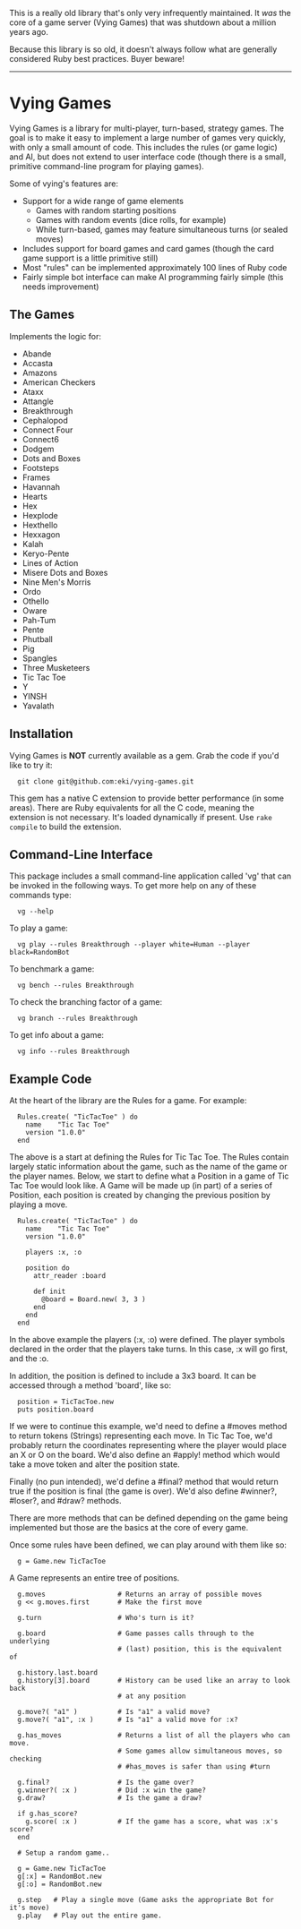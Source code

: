 This is a really old library that's only very infrequently maintained. It *was*
the core of a game server (Vying Games) that was shutdown about a million years
ago.

Because this library is so old, it doesn't always follow what are generally
considered Ruby best practices. Buyer beware!

---

# Vying Games

Vying Games is a library for multi-player, turn-based, strategy games. The
goal is to make it easy to implement a large number of games very quickly,
with only a small amount of code. This includes the rules (or game logic) and
AI, but does not extend to user interface code (though there is a small,
primitive command-line program for playing games).

Some of vying's features are:

* Support for a wide range of game elements
  * Games with random starting positions
  * Games with random events (dice rolls, for example)
  * While turn-based, games may feature simultaneous turns (or sealed moves) 
* Includes support for board games and card games (though the card game
  support is a little primitive still)
* Most "rules" can be implemented approximately 100 lines of Ruby code
* Fairly simple bot interface can make AI programming fairly simple (this
  needs improvement) 


## The Games

Implements the logic for:

  * Abande
  * Accasta
  * Amazons
  * American Checkers
  * Ataxx
  * Attangle
  * Breakthrough
  * Cephalopod
  * Connect Four
  * Connect6
  * Dodgem
  * Dots and Boxes
  * Footsteps
  * Frames
  * Havannah
  * Hearts
  * Hex
  * Hexplode
  * Hexthello
  * Hexxagon
  * Kalah
  * Keryo-Pente
  * Lines of Action
  * Misere Dots and Boxes
  * Nine Men's Morris
  * Ordo
  * Othello
  * Oware
  * Pah-Tum
  * Pente
  * Phutball
  * Pig
  * Spangles
  * Three Musketeers
  * Tic Tac Toe
  * Y
  * YINSH
  * Yavalath

## Installation

Vying Games is **NOT** currently available as a gem. Grab the code if you'd
like to try it:

```
  git clone git@github.com:eki/vying-games.git
```

This gem has a native C extension to provide better performance (in some
areas).  There are Ruby equivalents for all the C code, meaning the extension
is not necessary.  It's loaded dynamically if present. Use `rake compile` to
build the extension.

## Command-Line Interface

This package includes a small command-line application called 'vg' that can
be invoked in the following ways.  To get more help on any of these commands
type:

```
  vg --help
```

To play a game:

```
  vg play --rules Breakthrough --player white=Human --player black=RandomBot
```

To benchmark a game:

```
  vg bench --rules Breakthrough
```

To check the branching factor of a game:

```
  vg branch --rules Breakthrough
```

To get info about a game:

```
  vg info --rules Breakthrough
```

## Example Code

At the heart of the library are the Rules for a game.  For example:

```
  Rules.create( "TicTacToe" ) do
    name    "Tic Tac Toe"
    version "1.0.0"
  end
```

The above is a start at defining the Rules for Tic Tac Toe.  The Rules contain
largely static information about the game, such as the name of the game or
the player names.  Below, we start to define what a Position in a game of
Tic Tac Toe would look like.  A Game will be made up (in part) of a series
of Position, each position is created by changing the previous position by
playing a move.

```
  Rules.create( "TicTacToe" ) do
    name    "Tic Tac Toe"
    version "1.0.0"

    players :x, :o

    position do
      attr_reader :board

      def init
        @board = Board.new( 3, 3 )
      end
    end
  end
```

In the above example the players (:x, :o) were defined.  The player symbols
declared in the order that the players take turns.  In this case, :x will go
first, and the :o.  

In addition, the position is defined to include a 3x3 board.  It can be
accessed through a method 'board', like so:

```
  position = TicTacToe.new
  puts position.board
```

If we were to continue this example, we'd need to define a #moves method to
return tokens (Strings) representing each move.  In Tic Tac Toe, we'd probably 
return the coordinates representing where the player would place an X or O on 
the board.  We'd also define an #apply! method which would take a move token 
and alter the position state.

Finally (no pun intended), we'd define a #final? method that would return true 
if the position is final (the game is over).  We'd also define #winner?, 
#loser?, and #draw? methods.

There are more methods that can be defined depending on the game being
implemented but those are the basics at the core of every game.

Once some rules have been defined, we can play around with them like so:

```
  g = Game.new TicTacToe
```

A Game represents an entire tree of positions.  

```
  g.moves                  # Returns an array of possible moves
  g << g.moves.first       # Make the first move

  g.turn                   # Who's turn is it?

  g.board                  # Game passes calls through to the underlying
                           # (last) position, this is the equivalent of

  g.history.last.board
  g.history[3].board       # History can be used like an array to look back
                           # at any position

  g.move?( "a1" )          # Is "a1" a valid move?
  g.move?( "a1", :x )      # Is "a1" a valid move for :x?

  g.has_moves              # Returns a list of all the players who can move.
                           # Some games allow simultaneous moves, so checking
                           # #has_moves is safer than using #turn

  g.final?                 # Is the game over?
  g.winner?( :x )          # Did :x win the game?
  g.draw?                  # Is the game a draw?
  
  if g.has_score?
    g.score( :x )          # If the game has a score, what was :x's score?
  end

  # Setup a random game..

  g = Game.new TicTacToe
  g[:x] = RandomBot.new
  g[:o] = RandomBot.new
 
  g.step   # Play a single move (Game asks the appropriate Bot for it's move) 
  g.play   # Play out the entire game.
```
